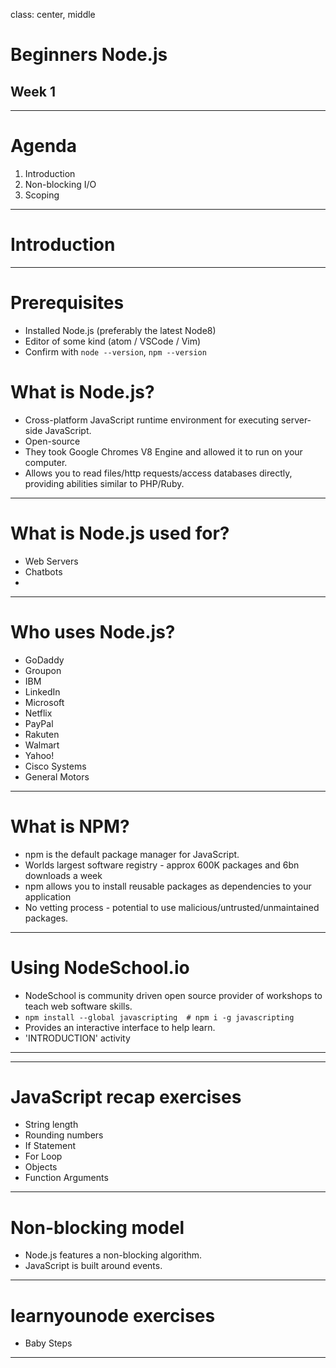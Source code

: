 class: center, middle

# Beginners Node.js
## Week 1

---

# Agenda

1. Introduction
2. Non-blocking I/O
3. Scoping

---

# Introduction

---

# Prerequisites

- Installed Node.js (preferably the latest Node8)
- Editor of some kind (atom / VSCode / Vim)
- Confirm with `node --version`, `npm --version`

# What is Node.js?

- Cross-platform JavaScript runtime environment for executing server-side JavaScript.
- Open-source
- They took Google Chromes V8 Engine and allowed it to run on your computer.
- Allows you to read files/http requests/access databases directly, providing abilities similar to PHP/Ruby.  

---

# What is Node.js used for?

- Web Servers
- Chatbots
- <help>

---
# Who uses Node.js?

- GoDaddy
- Groupon
- IBM
- LinkedIn
- Microsoft
- Netflix
- PayPal
- Rakuten
- Walmart
- Yahoo!
- Cisco Systems
- General Motors
---

# What is NPM?

- npm is the default package manager for JavaScript.
- Worlds largest software registry - approx 600K packages and 6bn downloads a week
- npm allows you to install reusable packages as dependencies to your application
- No vetting process - potential to use malicious/untrusted/unmaintained packages.
---

# Using NodeSchool.io

- NodeSchool is community driven open source provider of workshops to teach web software skills.
- `npm install --global javascripting  # npm i -g javascripting`
- Provides an interactive interface to help learn.
- 'INTRODUCTION' activity
---
---

# JavaScript recap exercises
- String length
- Rounding numbers
- If Statement
- For Loop
- Objects
- Function Arguments
---

# Non-blocking model

- Node.js features a non-blocking algorithm.
- JavaScript is built around events.  
---

# learnyounode exercises
- Baby Steps

---
